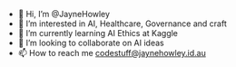 - 👋 Hi, I’m @JayneHowley
- 👀 I’m interested in AI, Healthcare, Governance and craft
- 🌱 I’m currently learning AI Ethics at Kaggle
- 💞️ I’m looking to collaborate on AI ideas
- 📫 How to reach me codestuff@jaynehowley.id.au

<!---
JayneHowley/JayneHowley is a ✨ special ✨ repository because its `README.md` (this file) appears on your GitHub profile.
You can click the Preview link to take a look at your changes.
--->
